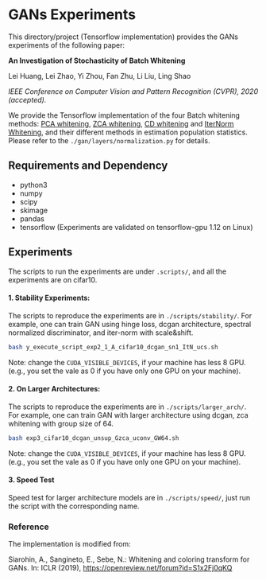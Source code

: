 # GANs Experiments
This directory/project (Tensorflow implementation) provides the GANs experiments of the following paper:

**An Investigation of Stochasticity of Batch Whitening** 

Lei Huang, Lei Zhao, Yi Zhou, Fan Zhu, Li Liu, Ling Shao

*IEEE Conference on Computer Vision and Pattern Recognition (CVPR), 2020 (accepted).*

We provide the Tensorflow implementation of the four Batch whitening methods: 
[PCA whitening](https://github.com/princeton-vl/DecorrelatedBN), 
[ZCA whitening](https://github.com/princeton-vl/DecorrelatedBN), 
[CD whitening](https://github.com/AliaksandrSiarohin/wc-gan) 
and [IterNorm Whitening](https://github.com/huangleiBuaa/IterNorm), 
and their different methods in estimation population statistics. 
Please refer to the `./gan/layers/normalization.py` for details. 


## Requirements and Dependency
* python3
* numpy
* scipy
* skimage
* pandas
* tensorflow (Experiments are validated on tensorflow-gpu 1.12 on Linux)

## Experiments
 The scripts to run the experiments are under `.scripts/`, and all the experiments are on cifar10.
 #### 1.  Stability Experiments:
 The scripts to reproduce the experiments are in `./scripts/stability/`. 
 For example, one can train GAN using hinge loss, 
 dcgan architecture, 
 spectral normalized discriminator, 
 and iter-norm with scale&shift. 
 ```Bash
bash y_execute_script_exp2_1_A_cifar10_dcgan_sn1_ItN_ucs.sh
 ```
 
 Note:  change the `CUDA_VISIBLE_DEVICES`, if your machine has less 8 GPU. (e.g., you set the vale as 0 if you have only one GPU on your machine).

 #### 2.  On Larger Architectures:
   The scripts to reproduce the experiments are in `./scripts/larger_arch/`.
   For example, one can train GAN with larger architecture using 
    dcgan, 
    zca whitening with group size of 64. 
 ```Bash
bash exp3_cifar10_dcgan_unsup_Gzca_uconv_GW64.sh
 ```
 
 Note:  change the `CUDA_VISIBLE_DEVICES`, if your machine has less 8 GPU. (e.g., you set the vale as 0 if you have only one GPU on your machine).

 #### 3.  Speed Test
   Speed test for larger architecture models are in `./scripts/speed/`,
   just run the script with the corresponding name.



### Reference
The implementation is modified from:

Siarohin, A., Sangineto, E., Sebe, N.: Whitening and coloring transform for GANs.
In: ICLR (2019), https://openreview.net/forum?id=S1x2Fj0qKQ

